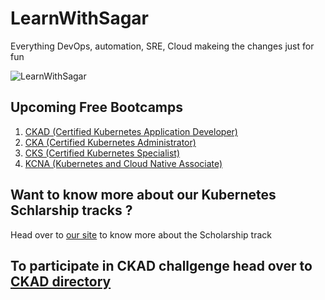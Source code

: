 # LearnWithSagar
Everything DevOps, automation, SRE, Cloud
makeing the changes just for fun

![LearnWithSagar](./repo_resources/learnwithsagar.png)

## Upcoming Free Bootcamps
1. [CKAD (Certified Kubernetes Application Developer)](./CKAD/)
2. [CKA (Certified Kubernetes Administrator)](./CKA/)
3. [CKS (Certified Kubernetes Specialist)](./CKS/)
4. [KCNA (Kubernetes and Cloud Native Associate)](./KCNA/)



## Want to know more about our Kubernetes Schlarship tracks ?

Head over to [our site](https://getfitwithsagar.prosperaweb.com/) to know more about the Scholarship track


## To participate in CKAD challgenge head over to [CKAD directory](./CKAD/)

